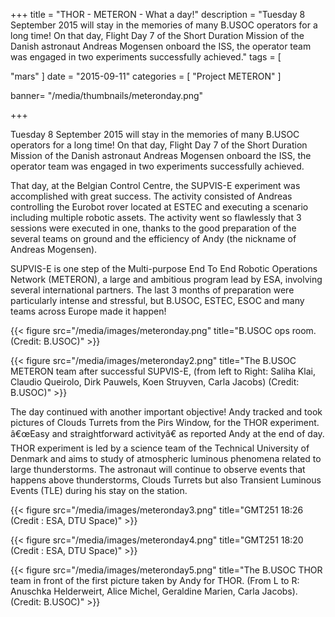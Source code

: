 +++
title = "THOR - METERON - What a day!"
description = "Tuesday 8 September 2015 will stay in the memories of many B.USOC operators for a long time! On that day, Flight Day 7 of the Short Duration Mission of the Danish astronaut Andreas Mogensen onboard the ISS, the operator team was engaged in two experiments successfully achieved."
tags = [

  "mars"
]
date = "2015-09-11"
categories = [
   "Project METERON"
]

banner= "/media/thumbnails/meteronday.png"


+++

Tuesday 8 September 2015 will stay in the memories of many B.USOC operators for a long time! On that day, Flight Day 7 of the Short Duration Mission of the Danish astronaut Andreas Mogensen onboard the ISS, the operator team was engaged in two experiments successfully achieved.

That day, at the Belgian Control Centre, the SUPVIS-E experiment was accomplished with great success. The activity consisted of Andreas controlling the Eurobot rover located at ESTEC and executing a scenario including multiple robotic assets. The activity went so flawlessly that 3 sessions were executed in one, thanks to the good preparation of the several teams on ground and the efficiency of Andy (the nickname of Andreas Mogensen).

SUPVIS-E is one step of the Multi-purpose End To End Robotic Operations Network (METERON), a large and ambitious program lead by ESA, involving several international partners. The last 3 months of preparation were particularly intense and stressful, but B.USOC, ESTEC, ESOC and many teams across Europe made it happen!


{{< figure src="/media/images/meteronday.png" title="B.USOC ops room. (Credit: B.USOC)" >}}

{{< figure src="/media/images/meteronday2.png" title="The B.USOC METERON team after successful SUPVIS-E, (from left to Right: Saliha Klai, Claudio Queirolo, Dirk Pauwels, Koen Struyven, Carla Jacobs) (Credit: B.USOC)" >}}

The day continued with another important objective! Andy tracked and took pictures of Clouds Turrets from the Pirs Window, for the THOR experiment. â€œEasy and straightforward activityâ€ as reported Andy at the end of day. THOR experiment is led by a science team of the Technical University of Denmark and aims to study of atmospheric luminous phenomena related to large thunderstorms. The astronaut will continue to observe events that happens above thunderstorms, Clouds Turrets but also Transient Luminous Events (TLE) during his stay on the station.

{{< figure src="/media/images/meteronday3.png" title="GMT251 18:26 (Credit : ESA, DTU Space)" >}}

{{< figure src="/media/images/meteronday4.png" title="GMT251 18:20 (Credit : ESA, DTU Space)" >}}


{{< figure src="/media/images/meteronday5.png" title="The B.USOC THOR team in front of the first picture taken by Andy for THOR. (From L to R: Anuschka Helderweirt, Alice Michel, Geraldine Marien, Carla Jacobs). (Credit: B.USOC)" >}}




